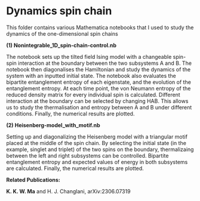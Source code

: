 # Dynamics spin chain

This folder contains various Mathematica notebooks that I used to study the dynamics of the one-dimensional spin chains

**(1) Nonintegrable_1D_spin-chain-control.nb**

The notebook sets up the tilted field Ising model with a changeable spin-spin interaction at the boundary between the two subsystems A and B. The notebook then diagonalises the Hamiltonian and study the dynamics of the system with an inputted initial state. The notebook also evaluates the bipartite entanglement entropy of each eigenstate, and the evolution of the entanglement entropy. At each time point, the von Neumann entropy of the reduced density matrix for every individual spin is calculated. Different interaction at the boundary can be selected by changing HAB. This allows us to study the thermalisation and entropy between A and B under different conditions. Finally, the numerical results are plotted.

**(2) Heisenberg-model_with_motif.nb**

Setting up and diagonalizing the Heisenberg model with a triangular motif placed at the middle of the spin chain. By selecting the initial state (in the example, singlet and triplet) of the two spins on the boundary, thermalizaing between the left and right subsystems can be controlled. Bipartite entanglement entropy and expected values of energy in both subsystems are calculated. Finally, the numerical results are plotted.


**Related Publications:**

**K. K. W. Ma** and H. J. Changlani, arXiv:2306.07319
